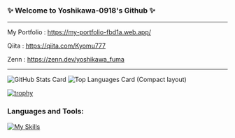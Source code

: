 ### ✨ Welcome to Yoshikawa-0918's Github ✨
<hr />

My Portfolio : https://my-portfolio-fbd1a.web.app/

Qiita        : https://qiita.com/Kyomu777

Zenn         : https://zenn.dev/yoshikawa_fuma

<hr />

![GitHub Stats Card](https://github-readme-stats.vercel.app/api?username=Yoshikawa-0918&theme=dark&show_icons=true)
![Top Languages Card (Compact layout)](https://github-readme-stats.vercel.app/api/top-langs/?username=Yoshikawa-0918&layout=compact&theme=dark&show_icons=true)

[![trophy](https://github-profile-trophy.vercel.app/?username=Yoshikawa-0918&theme=onedark)](https://github.com/ryo-ma/github-profile-trophy)

<h3 align="left">Languages and Tools:</h3>

[![My Skills](https://skillicons.dev/icons?i=flutter,dart,swift,java,processing,html,unity,git,figma,firebase,vscode,androidstudio)](https://skillicons.dev)
